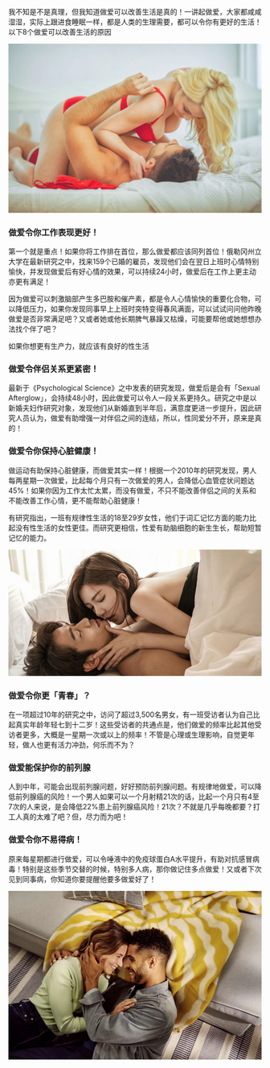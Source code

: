 
我不知是不是真理，但我知道做爱可以改善生活是真的！一讲起做爱，大家都咸咸湿湿，实际上跟进食睡眠一样，都是人类的生理需要，都可以令你有更好的生活！以下8个做爱可以改善生活的原因

![20221211091201](https://raw.githubusercontent.com/yaoyuanyy/MarkdownPhotos/master/img/20221211091201.png)

### 做爱令你工作表现更好！

第一个就是重点！如果你将工作排在首位，那么做爱都应该同列首位！俄勒冈州立大学在最新研究之中，找来159个已婚的雇员，发现他们会在翌日上班时心情特别愉快，并发现做爱后有好心情的效果，可以持续24小时，做爱后在工作上更主动亦更有满足！

因为做爱可以刺激脑部产生多巴胺和催产素，都是令人心情愉快的重要化合物，可以降低压力，如果你发现同事早上上班时突特变得春风满面，可以试试问问他昨晚做爱是否非常满足吧？又或者她或他长期脾气暴躁又枯燥，可能要帮他或她想想办法找个伴了吧？

如果你想更有生产力，就应该有良好的性生活

### 做爱令伴侣关系更紧密！

最新于《Psychological Science》之中发表的研究发现，做爱后是会有「Sexual Afterglow」，会持续48小时，因此做爱可以令人一段关系更持久。研究之中是以新婚夫妇作研究对象，发现他们从新婚直到半年后，满意度更进一步提升，因此研究人员认为，做爱有助增强一对伴侣之间的连结，所以，性同爱分不开，原来是真的！

### 做爱令你保持心脏健康！
做运动有助保持心脏健康，而做爱其实一样！根据一个2010年的研究发现，男人每两星期一次做爱，比起每个月只有一次做爱的男人，会降低心血管症状问题达45%！如果你因为工作太忙太累，而没有做爱，不只不能改善伴侣之间的关系和不能改善工作心情，更不能帮助心脏健康！

有研究指出，一班有规律性生活的18至29岁女性，他们于词汇记忆方面的能力比起没有性生活的女性更佳。而研究更相信，性爱有助脑细胞的新生生长，帮助短暂记忆的能力。

![20221211091948](https://raw.githubusercontent.com/yaoyuanyy/MarkdownPhotos/master/img/20221211091948.png)

### 做爱令你更「青春」？
在一项超过10年的研究之中，访问了超过3,500名男女，有一班受访者认为自己比起真实年龄年轻七到十二岁！这些受访者的共通点是，他们做爱的频率比起其他受访者更多，大概是一星期一次或以上的频率！不管是心理或生理影响，自觉更年轻，做人也更有活力冲劲，何乐而不为？

### 做爱能保护你的前列腺
人到中年，可能会出现前列腺问题，好好预防前列腺问题。有规律地做爱，可以降低前列腺癌的风险！一个男人如果可以一个月射精21次的话，比起一个月只有4至7次的人来说，是会降低22%患上前列腺癌风险！21次？不就是几乎每晚都要？打工人真的太难了吧？但，尽力而为吧！

### 做爱令你不易得病！
原来每星期都进行做爱，可以令唾液中的免疫球蛋白A水平提升，有助对抗感冒病毒！特别是这些季节交替的时候，特别多人病，那你做记住多点做爱！又或者下次见到同事病，你知道你要提醒他要多做爱好了！

![20221211091633](https://raw.githubusercontent.com/yaoyuanyy/MarkdownPhotos/master/img/20221211091633.png)

